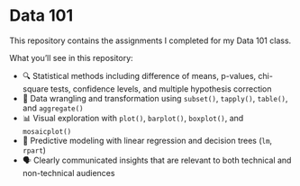 # Data 101

This repository contains the assignments I completed for my Data 101 class.

What you’ll see in this repository:
-  🔍 Statistical methods including difference of means, p-values, chi-square tests, confidence levels, and multiple hypothesis correction  
-  🔧 Data wrangling and transformation using `subset()`, `tapply()`, `table()`, and `aggregate()` 
-  📊 Visual exploration with `plot()`, `barplot()`, `boxplot()`, and `mosaicplot()` 
-  🤖 Predictive modeling with linear regression and decision trees (`lm`, `rpart`)
-  🗣️ Clearly communicated insights that are relevant to both technical and non-technical audiences 
